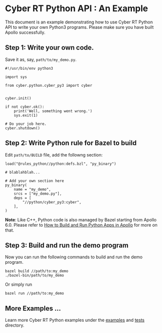 # Cyber RT Python API : An Example

This document is an example demonstrating how to use Cyber RT Python API
to write your own Python3 programs. Please make sure you have built Apollo
successfully.

## Step 1: Write your own code.

Save it as, say, `path/to/my_demo.py`.

```python3
#!/usr/bin/env python3

import sys

from cyber.python.cyber_py3 import cyber


cyber.init()

if not cyber.ok():
    print('Well, something went wrong.')
    sys.exit(1)

# Do your job here.
cyber.shutdown()
```

## Step 2: Write Python rule for Bazel to build

Edit `path/to/BUILD` file, add the followng section:

```
load("@rules_python//python:defs.bzl", "py_binary")

# blablahblah...

# Add your own section here
py_binary(
    name = "my_demo",
    srcs = ["my_demo.py"],
    deps = [
        "//python/cyber_py3:cyber",
    ],
)
```

**Note**: Like C++, Python code is also managed by Bazel starting from Apollo 6.0.
Please refer to [How to Build and Run Python Apps in Apollo](../../docs/howto/how_to_build_and_run_python_app.md) for more on that.

## Step 3: Build and run the demo program

Now you can run the following commands to build and run the demo program.

```
bazel build //path/to:my_demo
./bazel-bin/path/to/my_demo
```

Or simply run

```
bazel run //path/to:my_demo
```

## More Examples ...

Learn more Cyber RT Python examples under the [examples](cyber_py3/examples/) and
[tests](cyber_py3/test/) directory.

